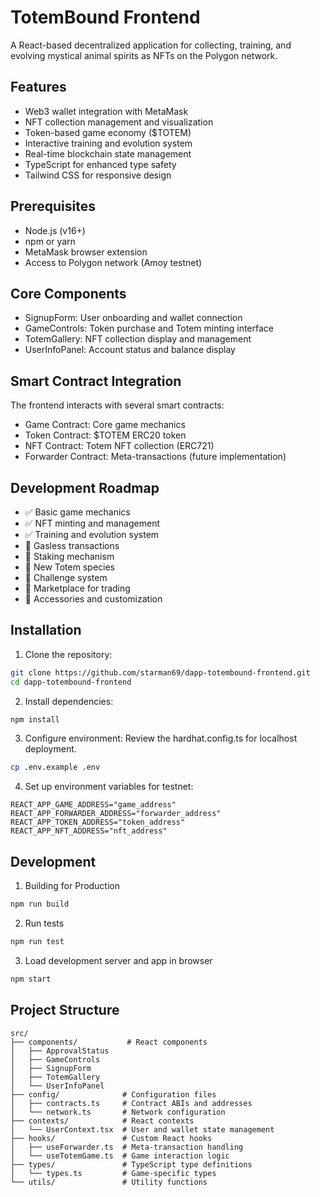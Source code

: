 # TotemBound Frontend
A React-based decentralized application for collecting, training, and evolving mystical animal spirits as NFTs on the Polygon network.

## Features
- Web3 wallet integration with MetaMask
- NFT collection management and visualization
- Token-based game economy ($TOTEM)
- Interactive training and evolution system
- Real-time blockchain state management
- TypeScript for enhanced type safety
- Tailwind CSS for responsive design

## Prerequisites
- Node.js (v16+)
- npm or yarn
- MetaMask browser extension
- Access to Polygon network (Amoy testnet)

## Core Components
- SignupForm: User onboarding and wallet connection
- GameControls: Token purchase and Totem minting interface
- TotemGallery: NFT collection display and management
- UserInfoPanel: Account status and balance display

## Smart Contract Integration
The frontend interacts with several smart contracts:
- Game Contract: Core game mechanics
- Token Contract: $TOTEM ERC20 token
- NFT Contract: Totem NFT collection (ERC721)
- Forwarder Contract: Meta-transactions (future implementation)

## Development Roadmap
- ✅ Basic game mechanics
- ✅ NFT minting and management
- ✅ Training and evolution system
- 🔲 Gasless transactions
- 🔲 Staking mechanism
- 🔲 New Totem species
- 🔲 Challenge system
- 🔲 Marketplace for trading
- 🔲 Accessories and customization

## Installation
1. Clone the repository:
```bash
git clone https://github.com/starman69/dapp-totembound-frontend.git
cd dapp-totembound-frontend
```

2. Install dependencies:
```bash
npm install
```

3. Configure environment:
Review the hardhat.config.ts for localhost deployment.
```bash
cp .env.example .env
```

4. Set up environment variables for testnet:
```plaintext
REACT_APP_GAME_ADDRESS="game_address"
REACT_APP_FORWARDER_ADDRESS="forwarder_address"
REACT_APP_TOKEN_ADDRESS="token_address"
REACT_APP_NFT_ADDRESS="nft_address"
```

## Development

1. Building for Production
```bash
npm run build
```

2. Run tests
```bash
npm run test
```

3. Load development server and app in browser
```bash
npm start
```

## Project Structure
```plaintext
src/
├── components/           # React components
│   ├── ApprovalStatus
│   ├── GameControls
│   ├── SignupForm
│   ├── TotemGallery
│   └── UserInfoPanel
├── config/              # Configuration files
│   ├── contracts.ts     # Contract ABIs and addresses
│   └── network.ts       # Network configuration
├── contexts/            # React contexts
│   └── UserContext.tsx  # User and wallet state management
├── hooks/               # Custom React hooks
│   ├── useForwarder.ts  # Meta-transaction handling
│   └── useTotemGame.ts  # Game interaction logic
├── types/               # TypeScript type definitions
│   └── types.ts         # Game-specific types
└── utils/               # Utility functions
```

